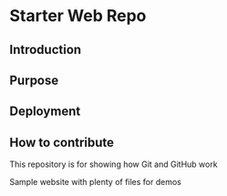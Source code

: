 # Starter Web Repo

## Introduction

## Purpose

## Deployment
## How to contribute
This repository is for showing how Git and GitHub work

Sample website with plenty of files for demos
